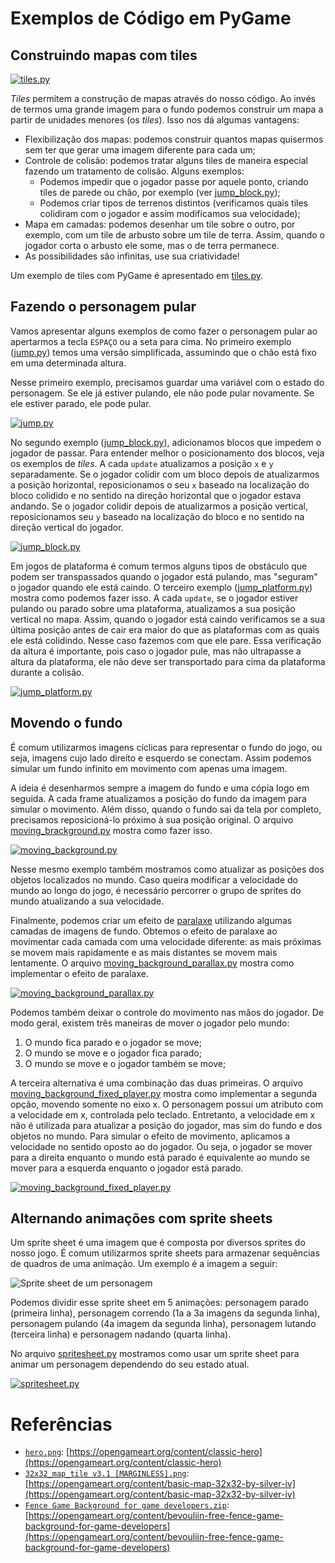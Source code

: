 # Exemplos de Código em PyGame

## Construindo mapas com tiles

[![tiles.py](gifs/tiles.png)](tiles.py)

*Tiles* permitem a construção de mapas através do nosso código. Ao invés de termos uma grande imagem para o fundo podemos construir um mapa a partir de unidades menores (os *tiles*). Isso nos dá algumas vantagens:

- Flexibilização dos mapas: podemos construir quantos mapas quisermos sem ter que gerar uma imagem diferente para cada um;
- Controle de colisão: podemos tratar alguns tiles de maneira especial fazendo um tratamento de colisão. Alguns exemplos:
    - Podemos impedir que o jogador passe por aquele ponto, criando tiles de parede ou chão, por exemplo (ver [jump_block.py](jump_block.py));
    - Podemos criar tipos de terrenos distintos (verificamos quais tiles colidiram com o jogador e assim modificamos sua velocidade);
- Mapa em camadas: podemos desenhar um tile sobre o outro, por exemplo, com um tile de arbusto sobre um tile de terra. Assim, quando o jogador corta o arbusto ele some, mas o de terra permanece.
- As possibilidades são infinitas, use sua criatividade!

Um exemplo de tiles com PyGame é apresentado em [tiles.py](tiles.py).

## Fazendo o personagem pular

Vamos apresentar alguns exemplos de como fazer o personagem pular ao apertarmos a tecla `ESPAÇO` ou a seta para cima. No primeiro exemplo ([jump.py](jump.py)) temos uma versão simplificada, assumindo que o chão está fixo em uma determinada altura.

Nesse primeiro exemplo, precisamos guardar uma variável com o estado do personagem. Se ele já estiver pulando, ele não pode pular novamente. Se ele estiver parado, ele pode pular.

[![jump.py](gifs/jump.gif)](jump.py)

No segundo exemplo ([jump_block.py](jump_block.py)), adicionamos blocos que impedem o jogador de passar. Para entender melhor o posicionamento dos blocos, veja os exemplos de *tiles*. A cada `update` atualizamos a posição `x` e `y` separadamente. Se o jogador colidir com um bloco depois de atualizarmos a posição horizontal, reposicionamos o seu `x` baseado na localização do bloco colidido e no sentido na direção horizontal que o jogador estava andando. Se o jogador colidir depois de atualizarmos a posição vertical, reposicionamos seu `y` baseado na localização do bloco e no sentido na direção vertical do jogador.

[![jump_block.py](gifs/jump_block.gif)](jump_block.py)

Em jogos de plataforma é comum termos alguns tipos de obstáculo que podem ser transpassados quando o jogador está pulando, mas "seguram" o jogador quando ele está caindo. O terceiro exemplo ([jump_platform.py](jump_platform.py)) mostra como podemos fazer isso. A cada `update`, se o jogador estiver pulando ou parado sobre uma plataforma, atualizamos a sua posição vertical no mapa. Assim, quando o jogador está caindo verificamos se a sua última posição antes de cair era maior do que as plataformas com as quais ele está colidindo. Nesse caso fazemos com que ele pare. Essa verificação da altura é importante, pois caso o jogador pule, mas não ultrapasse a altura da plataforma, ele não deve ser transportado para cima da plataforma durante a colisão.

[![jump_platform.py](gifs/jump_platform.gif)](jump_platform.py)

## Movendo o fundo

É comum utilizarmos imagens cíclicas para representar o fundo do jogo, ou seja, imagens cujo lado direito e esquerdo se conectam. Assim podemos simular um fundo infinito em movimento com apenas uma imagem.

A ideia é desenharmos sempre a imagem do fundo e uma cópia logo em seguida. A cada frame atualizamos a posição do fundo da imagem para simular o movimento. Além disso, quando o fundo sai da tela por completo, precisamos reposicioná-lo próximo à sua posição original. O arquivo [moving_brackground.py](moving_background.py) mostra como fazer isso.

[![moving_background.py](gifs/moving_background.gif)](moving_background.py)

Nesse mesmo exemplo também mostramos como atualizar as posições dos objetos localizados no mundo. Caso queira modificar a velocidade do mundo ao longo do jogo, é necessário percorrer o grupo de sprites do mundo atualizando a sua velocidade.

Finalmente, podemos criar um efeito de [paralaxe](https://en.wikipedia.org/wiki/Parallax) utilizando algumas camadas de imagens de fundo. Obtemos o efeito de paralaxe ao movimentar cada camada com uma velocidade diferente: as mais próximas se movem mais rapidamente e as mais distantes se movem mais lentamente. O arquivo [moving_background_parallax.py](moving_background_parallax.py) mostra como implementar o efeito de paralaxe.

[![moving_background_parallax.py](gifs/moving_background_parallax.gif)](moving_background_parallax.py)

Podemos também deixar o controle do movimento nas mãos do jogador. De modo geral, existem três maneiras de mover o jogador pelo mundo:

1. O mundo fica parado e o jogador se move;
2. O mundo se move e o jogador fica parado;
3. O mundo se move e o jogador também se move;

A terceira alternativa é uma combinação das duas primeiras. O arquivo [moving_background_fixed_player.py](moving_background_fixed_player.py) mostra como implementar a segunda opção, movendo somente no eixo x. O personagem possui um atributo com a velocidade em x, controlada pelo teclado. Entretanto, a velocidade em x não é utilizada para atualizar a posição do jogador, mas sim do fundo e dos objetos no mundo. Para simular o efeito de movimento, aplicamos a velocidade no sentido oposto ao do jogador. Ou seja, o jogador se mover para a direita enquanto o mundo está parado é equivalente ao mundo se mover para a esquerda enquanto o jogador está parado.

[![moving_background_fixed_player.py](gifs/moving_background_fixed_player.gif)](moving_background_fixed_player.py)

## Alternando animações com sprite sheets

Um sprite sheet é uma imagem que é composta por diversos sprites do nosso jogo. É comum utilizarmos sprite sheets para armazenar sequências de quadros de uma animação. Um exemplo é a imagem a seguir:

![Sprite sheet de um personagem](img/hero.png)

Podemos dividir esse sprite sheet em 5 animações: personagem parado (primeira linha), personagem correndo (1a a 3a imagens da segunda linha), personagem pulando (4a imagem da segunda linha), personagem lutando (terceira linha) e personagem nadando (quarta linha).

No arquivo [spritesheet.py](spritesheet.py) mostramos como usar um sprite sheet para animar um personagem dependendo do seu estado atual.

[![spritesheet.py](gifs/spritesheet.gif)](spritesheet.py)

# Referências

- [`hero.png`](img/hero.png): [https://opengameart.org/content/classic-hero](https://opengameart.org/content/classic-hero)
- [`32x32_map_tile v3.1 [MARGINLESS].png`](img/32x32_map_tile%20v3.1%20[MARGINLESS].png): [https://opengameart.org/content/basic-map-32x32-by-silver-iv](https://opengameart.org/content/basic-map-32x32-by-silver-iv)
- [`Fence Game Background for game developers.zip`](img/Fence%20Game%20Background%20for%20game%20developers.zip): [https://opengameart.org/content/bevouliin-free-fence-game-background-for-game-developers](https://opengameart.org/content/bevouliin-free-fence-game-background-for-game-developers)
